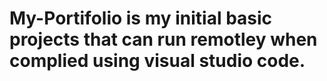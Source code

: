 # My-Portifolio is my initial basic projects that can run remotley when complied using visual studio code.
